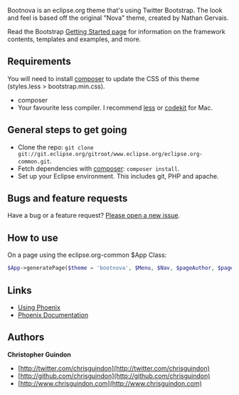
Bootnova is an eclipse.org theme that's using Twitter Bootstrap. The look and feel is based off the original "Nova" theme, created by Nathan Gervais.

Read the Bootstrap [Getting Started page](http://getbootstrap.com/getting-started/) for information on the framework contents, templates and examples, and more.


## Requirements

You will need to install [composer](http://www.getcomposer.org) to update the CSS of this theme (styles.less > bootstrap.min.css).

* composer
* Your favourite less compiler. I recommend [less](http://lesscss.org/) or [codekit](http://incident57.com/codekit/) for Mac.


## General steps to get going

* Clone the repo: `git clone git://git.eclipse.org/gitroot/www.eclipse.org/eclipse.org-common.git`.
* Fetch dependencies with [composer](http://www.getcomposer.org): `composer install`.
* Set up your Eclipse environment. This includes git, PHP and apache.


## Bugs and feature requests

Have a bug or a feature request? [Please open a new issue](https://bugs.eclipse.org/bugs/buglist.cgi?product=Community&component=Website&resolution=---).


## How to use
On a page using the eclipse.org-common $App Class:

```php
$App->generatePage($theme = 'bootnova', $Menu, $Nav, $pageAuthor, $pageKeywords, $pageTitle, $html);
```


## Links

* [Using Phoenix](http://wiki.eclipse.org/Using_Phoenix)
* [Phoenix Documentation](http://wiki.eclipse.org/Phoenix_Documentation)


## Authors

**Christopher Guindon**

+ [http://twitter.com/chrisguindon](http://twitter.com/chrisguindon)
+ [http://github.com/chrisguindon](http://github.com/chrisguindon)
+ [http://www.chrisguindon.com](http://www.chrisguindon.com)



